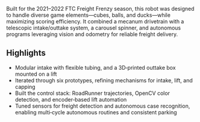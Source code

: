 Built for the 2021–2022 FTC Freight Frenzy season, this robot was designed to handle diverse game elements—cubes, balls, and ducks—while maximizing scoring efficiency. It combined a mecanum drivetrain with a telescopic intake/outtake system, a carousel spinner, and autonomous programs leveraging vision and odometry for reliable freight delivery.

## Highlights

- Modular intake with flexible tubing, and a 3D‑printed outtake box mounted on a lift
- Iterated through six prototypes, refining mechanisms for intake, lift, and capping
- Built the control stack: RoadRunner trajectories, OpenCV color detection, and encoder‑based lift automation
- Tuned sensors for freight detection and autonomous case recognition, enabling multi‑cycle autonomous routines and consistent parking
